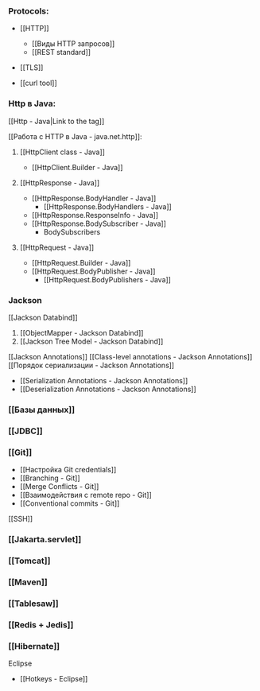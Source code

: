 

### Protocols:

- [[HTTP]]
	- [[Виды HTTP запросов]]
	- [[REST standard]]
- [[TLS]]

- [[curl tool]]



### Http в Java:
[[Http - Java|Link to the tag]]

[[Работа с HTTP в Java - java.net.http]]:

1. [[HttpClient class - Java]]
	-  [[HttpClient.Builder - Java]]
	
2. [[HttpResponse - Java]]
	- [[HttpResponse.BodyHandler - Java]]
		- [[HttpResponse.BodyHandlers - Java]]
	- [[HttpResponse.ResponseInfo - Java]]
	- [[HttpResponse.BodySubscriber - Java]]
		- BodySubscribers 
		
3. [[HttpRequest - Java]]
	- [[HttpRequest.Builder - Java]]
	- [[HttpRequest.BodyPublisher - Java]]
		- [[HttpRequest.BodyPublishers - Java]]


### Jackson

[[Jackson Databind]]

1. [[ObjectMapper - Jackson Databind]]
2. [[Jackson Tree Model - Jackson Databind]]

[[Jackson Annotations]]
[[Class-level annotations - Jackson Annotations]]
[[Порядок сериализации - Jackson Annotations]]
- [[Serialization Annotations - Jackson Annotations]]
- [[Deserialization Annotations - Jackson Annotations]]


### [[Базы данных]]

 
### [[JDBC]]


### [[Git]]
- [[Настройка Git credentials]]
- [[Branching - Git]]
- [[Merge Conflicts - Git]]
- [[Взаимодействия с remote repo - Git]]
- [[Conventional commits - Git]]

[[SSH]]

### [[Jakarta.servlet]]


### [[Tomcat]]


### [[Maven]]


### [[Tablesaw]]


### [[Redis + Jedis]]


### [[Hibernate]]

Eclipse
- [[Hotkeys - Eclipse]]

